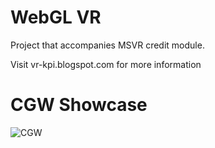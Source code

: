 # WebGL VR

Project that accompanies MSVR credit module.

Visit vr-kpi.blogspot.com for more information

# CGW Showcase
![CGW](https://github.com/jigolaka/WebGL_VR/blob/CGW/CGW.gif)
